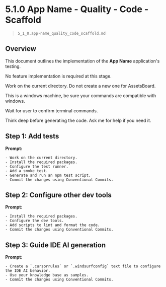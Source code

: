 # 5.1.0 App Name - Quality - Code - Scaffold

> `5_1_0.app-name_quality_code_scaffold.md`
## Overview

This document outlines the implementation of the **App Name** application's testing. 

No feature implementation is required at this stage.

Work on the current directory. Do not create a new one for AssetsBoard.

This is a windows machine, be sure your commands are compatible with windows.

Wait for user to confirm terminal commands.

Think deep before generating the code. Ask me for help if you need it.

## Step 1: Add tests

**Prompt:** 
```text
- Work on the current directory. 
- Install the required packages.
- Configure the test runner.
- Add a smoke test.
- Generate and run an npm test script. 
- Commit the changes using Conventional Commits.
```

## Step 2: Configure other dev tools

**Prompt:** 
```text
- Install the required packages.
- Configure the dev tools.
- Add scripts to lint and format the code. 
- Commit the changes using Conventional Commits.
```

## Step 3: Guide IDE AI generation

**Prompt:**
```text
- Create a `.cursorrules` or `.windsurfconfig` text file to configure the IDE AI behavior.
- Use your knowledge base as samples.
- Commit the changes using Conventional Commits.
```
